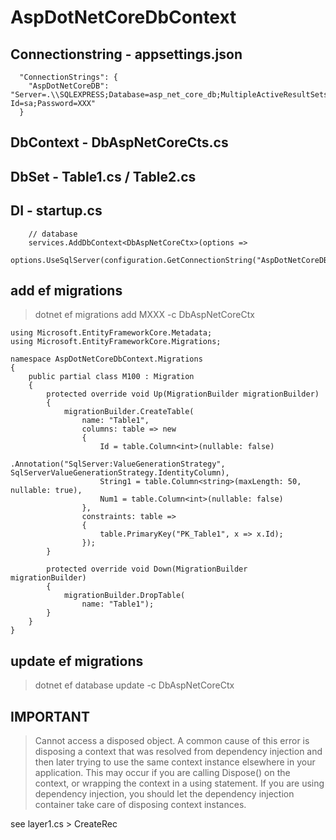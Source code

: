 # AspDotNetCoreDbContext

## Connectionstring - appsettings.json

```
  "ConnectionStrings": {
    "AspDotNetCoreDB": "Server=.\\SQLEXPRESS;Database=asp_net_core_db;MultipleActiveResultSets=true;User Id=sa;Password=XXX"
  }
```

## DbContext - DbAspNetCoreCts.cs

## DbSet - Table1.cs / Table2.cs 

## DI - startup.cs
```
    // database
    services.AddDbContext<DbAspNetCoreCtx>(options =>
            options.UseSqlServer(configuration.GetConnectionString("AspDotNetCoreDB")));

```

## add ef migrations 
> dotnet ef migrations add MXXX -c DbAspNetCoreCtx

```
using Microsoft.EntityFrameworkCore.Metadata;
using Microsoft.EntityFrameworkCore.Migrations;

namespace AspDotNetCoreDbContext.Migrations
{
    public partial class M100 : Migration
    {
        protected override void Up(MigrationBuilder migrationBuilder)
        {
            migrationBuilder.CreateTable(
                name: "Table1",
                columns: table => new
                {
                    Id = table.Column<int>(nullable: false)
                        .Annotation("SqlServer:ValueGenerationStrategy", SqlServerValueGenerationStrategy.IdentityColumn),
                    String1 = table.Column<string>(maxLength: 50, nullable: true),
                    Num1 = table.Column<int>(nullable: false)
                },
                constraints: table =>
                {
                    table.PrimaryKey("PK_Table1", x => x.Id);
                });
        }

        protected override void Down(MigrationBuilder migrationBuilder)
        {
            migrationBuilder.DropTable(
                name: "Table1");
        }
    }
}
```

## update ef migrations
> dotnet ef database update -c DbAspNetCoreCtx



## IMPORTANT

>Cannot access a disposed object. A common cause of this error is disposing a context that was resolved from dependency injection and then later trying to use the same context instance elsewhere in your application. This may occur if you are calling Dispose() on the context, or wrapping the context in a using statement. If you are using dependency injection, you should let the dependency injection container take care of disposing context instances.

see layer1.cs  > CreateRec
